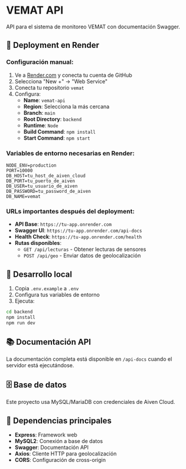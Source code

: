 # VEMAT API

API para el sistema de monitoreo VEMAT con documentación Swagger.

## 🚀 Deployment en Render

### Configuración manual:
1. Ve a [Render.com](https://render.com) y conecta tu cuenta de GitHub
2. Selecciona "New +" → "Web Service"
3. Conecta tu repositorio `vemat`
4. Configura:
   - **Name**: `vemat-api`
   - **Region**: Selecciona la más cercana
   - **Branch**: `main`
   - **Root Directory**: `backend`
   - **Runtime**: `Node`
   - **Build Command**: `npm install`
   - **Start Command**: `npm start`

### Variables de entorno necesarias en Render:
```env
NODE_ENV=production
PORT=10000
DB_HOST=tu_host_de_aiven_cloud
DB_PORT=tu_puerto_de_aiven
DB_USER=tu_usuario_de_aiven
DB_PASSWORD=tu_password_de_aiven
DB_NAME=vemat
```

### URLs importantes después del deployment:
- **API Base**: `https://tu-app.onrender.com`
- **Swagger UI**: `https://tu-app.onrender.com/api-docs`
- **Health Check**: `https://tu-app.onrender.com/health`
- **Rutas disponibles**:
  - `GET /api/lecturas` - Obtener lecturas de sensores
  - `POST /api/geo` - Enviar datos de geolocalización

## 🔧 Desarrollo local

1. Copia `.env.example` a `.env`
2. Configura tus variables de entorno
3. Ejecuta:
```bash
cd backend
npm install
npm run dev
```

## 📚 Documentación API

La documentación completa está disponible en `/api-docs` cuando el servidor está ejecutándose.

## 🗄️ Base de datos

Este proyecto usa MySQL/MariaDB con credenciales de Aiven Cloud.

## 🔧 Dependencias principales

- **Express**: Framework web
- **MySQL2**: Conexión a base de datos
- **Swagger**: Documentación API
- **Axios**: Cliente HTTP para geolocalización
- **CORS**: Configuración de cross-origin
